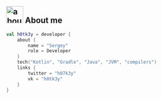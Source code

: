## <img width="45" alt="about" src="https://raw.github.com/h0tk3y/h0tk3y/master/about.png"> About me
```kotlin
val h0tk3y = developer {
    about {
        name = "Sergey"
        role = Developer
    }
    tech("Kotlin", "Gradle", "Java", "JVM", "compilers")
    links {
        twitter = "h07k3y"
        vk = "h0tk3y"
    }
}
```
